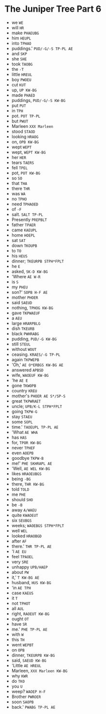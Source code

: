 # The Juniper Tree Part 6

* we `WE`
* will `HR`
* make `PHAEUBG`
* him `HEUPL`
* into `TPHAO`
* puddings.' `PUD/-G/-S TP-PL AE`
* and `SKP`
* she `SHE`
* took `TAOBG`
* the `-T`
* little `HREUL`
* boy `PWOEU`
* cut `KUT`
* up, `UP KW-BG`
* made `PHAED`
* puddings, `PUD/-G/-S KW-BG`
* put `PUT`
* in `TPH`
* pot. `POT TP-PL`
* but `PWUT`
* Marleen `XXX Marleen`
* stood `STAOD`
* looking `HRAOG`
* on, `OPB KW-BG`
* wept `WEPT`
* wept, `WEPT KW-BG`
* her `HER`
* tears `TAERS`
* fell `TPEL`
* pot, `POT KW-BG`
* so `SO`
* that `THA`
* there `THR`
* was `WA`
* no `TPHO`
* need `TPHAOED`
* of `-F`
* salt. `SALT TP-PL`
* Presently `PREPBLT`
* father `TPAER`
* came `KAEUPL`
* home `HOEPL`
* sat `SAT`
* down `TKOUPB`
* to `TO`
* his `HEUS`
* dinner; `TKEURPB STPH*FPLT`
* he `E`
* asked, `SK-D KW-BG`
* 'Where `AE W-R`
* is `S`
* my `PHEU`
* son?' `SOPB H-F AE`
* mother `PHOER`
* said `SAEUD`
* nothing, `TPHOG KW-BG`
* gave `TKPWAEUF`
* a `AEU`
* large `HRARPBLG`
* dish `TKEURB`
* black `PWHRABG`
* pudding, `PUD/-G KW-BG`
* still `STEUL`
* without `WOUT`
* ceasing. `KRAES/-G TP-PL`
* again `TKPWEPB`
* 'Oh,' `AE O*ERBGS KW-BG AE`
* answered `APBSD`
* wife, `WAOEUF KW-BG`
* 'he `AE E`
* gone `TKWOPB`
* country `KREU`
* mother's `PHOER AE S*/SP-S`
* great `TKPWRAET`
* uncle; `UPB/K-L STPH*FPLT`
* going `TKPW-G`
* stay `STAEU`
* some `SOPL`
* time.' `TAOEUPL TP-PL AE`
* 'What `AE WHA`
* has `HAS`
* for, `TPOR KW-BG`
* never `TPHEF`
* even `AOEPB`
* goodbye `TKPW-B`
* me!' `PHE SKHRAPL AE`
* 'Well, `AE WEL KW-BG`
* likes `HRAOEUBGS`
* being `-BG`
* there, `THR KW-BG`
* told `TOLD`
* me `PHE`
* should `SHO`
* be `-B`
* away `A/WAEU`
* quite `KWAOEUT`
* six `SEUBGS`
* weeks; `WAOEBGS STPH*FPLT`
* well `WEL`
* looked `HRAOBGD`
* after `AF`
* there.' `THR TP-PL AE`
* 'I `AE EU`
* feel `TPAOEL`
* very `SRE`
* unhappy `UPB/HAEP`
* about `PW`
* it,' `T KW-BG AE`
* husband, `HUS KW-BG`
* 'in `AE TPH`
* case `KAEUS`
* it `T`
* not `TPHOT`
* all `AUL`
* right, `RAOEUT KW-BG`
* ought `OT`
* have `SR`
* me.' `PHE TP-PL AE`
* with `W`
* this `TH`
* went `WEPBT`
* on `OPB`
* dinner, `TKEURPB KW-BG`
* said, `SAEUD KW-BG`
* 'Little `AE HREUL`
* Marleen, `XXX Marleen KW-BG`
* why `KWR`
* do `TKO`
* you `U`
* weep? `WAOEP H-F`
* Brother `PWROER`
* soon `SAOPB`
* back.' `PWABG TP-PL AE`
